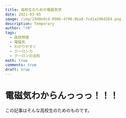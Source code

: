 ```yaml
---
title: 高校生のための電磁気学
date: 2021-03-05
image: /img/19d0edcd-0986-4790-8ba8-7cd1a296d264.png
description: Temporary
author: "+9"
tags:
  - 高校物理
  - 電磁気
  - わかりやすく
  - クーロン力
  - クーロンの法則
math: true
comments: true
draft: true
---
```

# 電磁気わからんっっっ！！！

この記事はそんな高校生のためのものです。